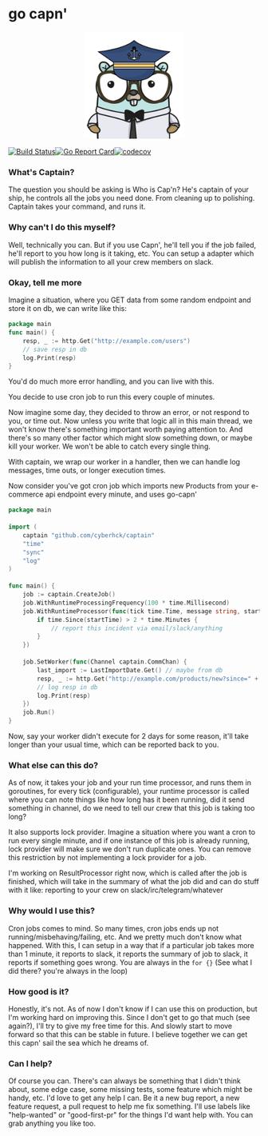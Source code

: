 # go capn'
<p align="center"><img src="./.github/go-captain.png" width="200" /></p>

[![Build Status](https://travis-ci.org/cyberhck/captain.svg?branch=master)](https://travis-ci.org/cyberhck/captain)[![Go Report Card](https://goreportcard.com/badge/github.com/cyberhck/captain)](https://goreportcard.com/report/github.com/cyberhck/captain)[![codecov](https://codecov.io/gh/cyberhck/captain/branch/master/graph/badge.svg)](https://codecov.io/gh/cyberhck/captain)
### What's Captain?
The question you should be asking is Who is Cap'n? He's captain of your ship, he controls all the jobs you need done. From cleaning up to polishing.
Captain takes your command, and runs it.

### Why can't I do this myself?
Well, technically you can. But if you use Capn', he'll tell you if the job failed, he'll report to you how long is it taking, etc.
You can setup a adapter which will publish the information to all your crew members on slack.

### Okay, tell me more

Imagine a situation, where you GET data from some random endpoint and store it on db,
we can write like this:
```go
package main
func main() {
    resp, _ := http.Get("http://example.com/users")
    // save resp in db
    log.Print(resp)
}
```
You'd do much more error handling, and you can live with this.

You decide to use cron job to run this every couple of minutes.

Now imagine some day, they decided to throw an error, or not respond to you, or time out.
Now unless you write that logic all in this main thread, we won't know there's something important worth paying attention to.
And there's so many other factor which might slow something down, or maybe kill your worker. We won't be able to catch every single thing.

With captain, we wrap our worker in a handler, then we can handle log messages, time outs, or longer execution times.

Now consider you've got cron job which imports new Products from your e-commerce api endpoint every minute, and uses go-capn'

```go
package main

import (
	captain "github.com/cyberhck/captain"
	"time"
	"sync"
	"log"
)

func main() {
	job := captain.CreateJob()
	job.WithRuntimeProcessingFrequency(100 * time.Millisecond)
	job.WithRuntimeProcessor(func(tick time.Time, message string, startTime time.Time) {
		if time.Since(startTime) > 2 * time.Minutes {
			// report this incident via email/slack/anything
		}
	})

	job.SetWorker(func(Channel captain.CommChan) {
		last_import := LastImportDate.Get() // maybe from db
		resp, _ := http.Get("http://example.com/products/new?since=" + last_import)
		// log resp in db
		log.Print(resp)
	})
	job.Run()
}
```
Now, say your worker didn't execute for 2 days for some reason, it'll take longer than your usual time, which can be reported back to you.


### What else can this do?
As of now, it takes your job and your run time processor, and runs them in goroutines, for every tick (configurable), your runtime processor is called
where you can note things like how long has it been running, did it send something in channel, do we need to tell our crew that this job is taking too long?

It also supports lock provider. Imagine a situation where you want a cron to run every single minute, and if one instance of this job is already running, lock provider will make sure we don't run duplicate ones. You can remove this restriction by not implementing a lock provider for a job.

I'm working on ResultProcessor right now, which is called after the job is finished, which will take in the summary of what the job did and can do stuff with it like: reporting to your crew on slack/irc/telegram/whatever

### Why would I use this?
Cron jobs comes to mind. So many times, cron jobs ends up not running/misbehaving/failing, etc. And we pretty much don't know what happened.
With this, I can setup in a way that if a particular job takes more than 1 minute, it reports to slack, it reports the summary of job to slack, it reports if something goes wrong.
You are always in the `for {}` (See what I did there? you're always in the loop)

### How good is it?
Honestly, it's not. As of now I don't know if I can use this on production, but I'm working hard on improving this. Since I don't get to go that much (see again?), I'll try to give my free time for this. And slowly start to move forward so that this can be stable in future.
I believe together we can get this capn' sail the sea which he dreams of.

### Can I help?
Of course you can. There's can always be something that I didn't think about, some edge case, some missing tests, some feature which might be handy, etc.
I'd love to get any help I can. Be it a new bug report, a new feature request, a pull request to help me fix something. I'll use labels like "help-wanted" or "good-first-pr" for the things I'd want help with. You can grab anything you like too.
